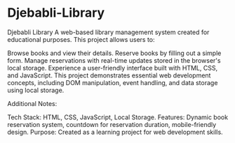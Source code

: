 # Djebabli-Library
Djebabli Library
A web-based library management system created for educational purposes. This project allows users to:

Browse books and view their details.
Reserve books by filling out a simple form.
Manage reservations with real-time updates stored in the browser's local storage.
Experience a user-friendly interface built with HTML, CSS, and JavaScript.
This project demonstrates essential web development concepts, including DOM manipulation, event handling, and data storage using local storage.

Additional Notes:

Tech Stack: HTML, CSS, JavaScript, Local Storage.
Features: Dynamic book reservation system, countdown for reservation duration, mobile-friendly design.
Purpose: Created as a learning project for web development skills.